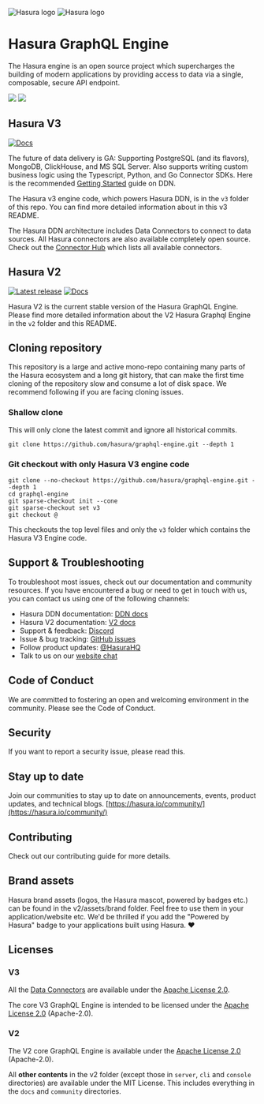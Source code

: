 ![Hasura logo](./assets/hasura_logo_primary_darkbg.png#gh-dark-mode-only)
![Hasura logo](./assets/hasura_logo_primary_lightbg.png#gh-light-mode-only)

# Hasura GraphQL Engine

The Hasura engine is an open source project which supercharges the building of modern applications by providing access
to data via a single, composable, secure API endpoint.

<a href="https://hasura.io/"><img src="https://img.shields.io/badge/🏠_Visit-Hasura_Homepage-blue.svg?style=flat"></a>
<a href="https://hasura.io/community/"><img src="https://img.shields.io/badge/😊_Join-Community-blue.svg?style=flat"></a>

## Hasura V3

[![Docs](https://img.shields.io/badge/docs-v3-yellow.svg?style=flat)](https://hasura.io/docs/3.0/getting-started/quickstart/)

The future of data delivery is GA: Supporting PostgreSQL (and its flavors), MongoDB, ClickHouse, and MS SQL Server. Also supports writing custom business logic using the Typescript, Python, and Go Connector SDKs. Here is the recommended [Getting Started](https://hasura.io/docs/3.0/getting-started/quickstart/) guide on DDN.

The Hasura v3 engine code, which powers Hasura DDN, is in the `v3` folder of this repo. You can find more detailed
information about in this v3 README.

The Hasura DDN architecture includes Data Connectors to connect to data sources. All Hasura connectors are also
available completely open source. Check out the [Connector Hub](https://hasura.io/connectors/) which lists all
available connectors.

## Hasura V2

[![Latest release](https://img.shields.io/github/v/release/hasura/graphql-engine)](https://github.com/hasura/graphql-engine/releases/latest)
[![Docs](https://img.shields.io/badge/docs-v2.x-yellow.svg?style=flat)](https://hasura.io/docs)

Hasura V2 is the current stable version of the Hasura GraphQL Engine. Please find more
detailed information about the V2 Hasura Graphql Engine in the `v2` folder and this README.

## Cloning repository

This repository is a large and active mono-repo containing many parts of the Hasura ecosystem and a long git
history, that can make the first time cloning of the repository slow and consume a lot of disk space. We recommend
following if you are facing cloning issues.

### Shallow clone

This will only clone the latest commit and ignore all historical commits.

```
git clone https://github.com/hasura/graphql-engine.git --depth 1
```

### Git checkout with only Hasura V3 engine code

```
git clone --no-checkout https://github.com/hasura/graphql-engine.git --depth 1
cd graphql-engine
git sparse-checkout init --cone
git sparse-checkout set v3
git checkout @
```

This checkouts the top level files and only the `v3` folder which contains the Hasura V3 Engine code.

## Support & Troubleshooting

To troubleshoot most issues, check out our documentation and community resources. If you have encountered a bug or need
to get in touch with us, you can contact us using one of the following channels:

- Hasura DDN documentation: [DDN docs](https://hasura.io/docs/3.0/)
- Hasura V2 documentation: [V2 docs](https://hasura.io/docs/)
- Support & feedback: [Discord](https://discord.gg/hasura)
- Issue & bug tracking: [GitHub issues](https://github.com/hasura/graphql-engine/issues)
- Follow product updates: [@HasuraHQ](https://twitter.com/hasurahq)
- Talk to us on our [website chat](https://hasura.io)

## Code of Conduct

We are committed to fostering an open and welcoming environment in the community. Please see the
Code of Conduct.

## Security

If you want to report a security issue, please read this.

## Stay up to date

Join our communities to stay up to date on announcements, events, product updates, and technical blogs.
[https://hasura.io/community/](https://hasura.io/community/)

## Contributing

Check out our contributing guide for more details.

## Brand assets

Hasura brand assets (logos, the Hasura mascot, powered by badges etc.) can be found in the
v2/assets/brand folder. Feel free to use them in your application/website etc. We'd be thrilled if you
add the "Powered by Hasura" badge to your applications built using Hasura. ❤️

## Licenses

### V3

All the [Data Connectors](https://github.com/hasura/ndc-hub) are available under
the [Apache License 2.0](https://www.apache.org/licenses/LICENSE-2.0).

The core V3 GraphQL Engine is intended to be licensed under the [Apache License 2.0](https://www.apache.org/licenses/LICENSE-2.0) (Apache-2.0).

### V2

The V2 core GraphQL Engine is available under the [Apache License 2.0](https://www.apache.org/licenses/LICENSE-2.0) (Apache-2.0).

All **other contents** in the v2 folder (except those in `server`, `cli` and
`console` directories) are available under the MIT License.
This includes everything in the `docs` and `community`
directories.
